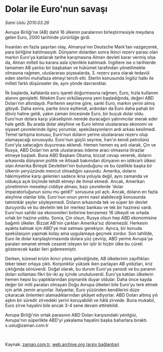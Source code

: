 # Dolar ile Euro'nun savaşı

*Sami Uslu 2010.03.26*

<tr><td class="metin" colspan="2" style="padding-top: 20px; padding-left: 5px; ">Avrupa Birliği'ne (AB) dahil 16 ülkenin paralarının birleştirmesiyle meydana gelen Euro, 2000 tarihinde yürürlüğe girdi.</td></tr><tr><td class="metin" colspan="2" style="padding-top: 20px; padding-left: 5px; "><p>İnsanları en fazla şaşırtan olay, Almanya'nın Deutsche Mark'tan vazgeçerek, para birliğine katılmasıydı. Dünyanın dolardan sonra ikinci rezerv parası olan markın Euro'ya katılarak tarihe karışmasına Alman devleti karar vermiş olsa da, Alman milleti bu karara asla içtenlikle katılmadı. İngiltere ise o tarihlerde tamamen AB yanlısı bir başbakan ve hükümet tarafından yönetilmekte olmasına rağmen, uluslararası piyasalarda, 3. rezerv para olarak tedavül eden sterlini muhafaza etmeyi tercih etti. Sterlin konusunda İngiliz halkı ile milleti farklı düşünseler de, aynı yönde davrandılar.
<p> İlk başlarda, kafalarda soru işareti doğurmasına rağmen, Euro, hızla kullanım alanını genişletti. Nitekim Euro sirkülasyona yeni başladığında, değeri ABD Doları'nın altındaydı. Paritenin seyrine göre, sanki Euro, markın yerini almış gibiydi. Daha sonra, parite önce eşitlendi, ardından da Euro daha pahalı bir döviz haline geldi, yakın zaman öncesinde Euro, bir buçuk dolar oldu. Euro'nun dolara karşı yükselişinin nerede duracağını yatırımcılar merak eder hale geldi. Bu arada dolar aleyhine ve Euro lehine uluslararası ekonomi ve siyaset çevrelerinde ilginç yorumlar, spekülasyonların ardı arkası kesilmedi. Temel tartışma konusu, Euro'nun doların yerine uluslararası rezerv olup olamayacağı sorusuydu. Euro'nun güçlü seyrine, İran'ın kendi petrolünü Euro'yla satacağını duyurması eklendi. Hemen hemen eş anlı olarak, Çin ve Rusya, ABD Doları'nın artık uluslararası ödeme aracı olmasına itirazlar etmeye başladı. Buna ABD Başkanı Obama, bizzat cevap vererek, doların arkasında dünyanın politik ve iktisadi bakımdan dünyanın en istikrarlı ülkesi olan Amerika Birleşik Devletleri'nin bulunduğunu ve bu özellikle başka bir ülkenin yeryüzünde mevcut olmadığını savundu. Amerika, doların hâkimiyetine karşı gelenleri sadece ikna yoluyla değil, aynı zamanda ve oldukça açık biçimde tehdit etmeyi de ihmal etmedi. Ancak, Amerikan yönetiminin meseleyi ciddiye alması, bazı çevrelerde 'dolar imparatorluğunun sonu mu geldi?' sorusuna yol açtı. Ancak, doların en fazla aleyhine olanlar bile, Euro'nun onun yerini nasıl alabileceği konusunda tatminkâr şeyler söyleyemedi. Doların arkasında tek ve süper bir devlet duruyordu ve bu devletin tek bir merkez bankası ve tek bir hazinesi vardı. Euro'nun sahibi ise ekonomileri birbirine benzemez 16 ülkeydi ve ortada ortak bir hazine yoktu. Sonra, Çin olsun, Rusya olsun hep ABD ekonomisine bağımlı ülkeler. Bizzat AB'nin çarkları Amerika'sız dönemezdi. Herkesin ayakta kalmak için ABD'ye mal satması gerekiyor. Ayrıca, bir konuda spekülasyon yapmak kolay ama uygulamaya geçmek zordur. Son tahlilde, Euro ile dolar karşılaştırmasında dolara yüz çevirip, ABD yerine Avrupa'ya paraları emanet etmek cesaret isteyen bir iştir ki hiçbir ülke bu cüreti gösterecek kadar ileri gidememiştir.
<p> Derken, küresel krizin ikinci yılına gelindiğinde, AB ülkelerinin zayıflıkları teker teker ortaya çıktı. Konjonktür yüksek iken parlayan AB yıldızları, kriz çıktığında sönüverdi. Doğal olarak, bu durum Euro'ya yansıdı ve bu paranın doları sollaması fikri bir-iki ay içinde unutuluverdi. Euro'ya katılan ülkelerin hemen hepsi bu yaptıklarından pişmanlık duyar oldular. Daha önce kayda değer bir milli paraları olmayan Doğu Avrupa ülkeleri bile Euro'yu terk etmek için artık zemin arıyorlar. İtalyanlar, Euro yüzünden kendilerini düze çıkaracak önlemleri alamadıklarından şikâyet ediyorlar. ABD Doları altmış yılı aşkın bir süredir zirvedeki yerini koruyabildi ve hâlâ zirvede. Buna mukabil, Euro zirve hayalini bile ancak 3-4 sene devam ettirebildi.
<p> Avrupa Birliği'nin ortak parasının ABD Doları karşısındaki yenilgisi, Avrupa'nın süperlikte ABD'yi yakalama hayalini başka baharlara bıraktı. s.uslu@zaman.com.tr
<p><br/></p></p></p></p></p></td></tr>

Kaynak: [zaman.com.tr](http://zaman.com.tr/yazar.do?yazino=965898), [web.archive.org (arşiv bağlantısı)](http://web.archive.org/web/20100328015039/http://zaman.com.tr:80/yazar.do?yazino=965898)
